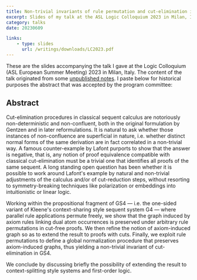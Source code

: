 ```yaml
---
title: Non-trivial invariants of rule permutation and cut-elimination in classical sequent calculus
excerpt: Slides of my talk at the ASL Logic Colloquium 2023 in Milan, Italy
category: talks
date: 20230609

links:
    - type: slides
      url: /writings/downloads/LC2023.pdf
---
```


These are the slides accompanying the talk I gave at the Logic Colloquium (ASL European
Summer Meeting) 2023 in Milan, Italy. The content of the talk originated from some [unpublished
notes](GS4invariants). I paste below for historical purposes the abstract that was accepted
by the program committee:

## Abstract

Cut-elimination procedures in classical sequent calculus are notoriously non-deterministic and
non-confluent, both in the original formulation by Gentzen and in later reformulations. It is natural
to ask whether those instances of non-confluence are superficial in nature, i.e. whether distinct
normal forms of the same derivation are in fact correlated in a non-trivial way. A famous counter-example
by Lafont purports to show that the answer is negative, that is, any notion of proof equivalence
compatible with classical cut-elimination must be a trivial one that identifies all proofs of the
same sequent. A long standing open question has been whether it is possible to work around Lafont's
example by natural and non-trivial adjustments of the calculus and/or of cut-reduction steps,
without resorting to symmetry-breaking techniques like polarization or embeddings into intuitionistic
or linear logic.

Working within the propositional fragment of GS4 — i.e. the one-sided variant of Kleene's
context-sharing style sequent system G4 — where parallel rule applications permute freely,
we show that the graph induced by axiom rules linking dual atom occurrences is preserved under
arbitrary rule permutations in cut-free proofs. We then refine the notion of axiom-induced graph
so as to extend the result to proofs with cuts. Finally, we exploit rule permutations to define
a global normalization procedure that preserves axiom-induced graphs, thus yielding a non-trivial
invariant of cut-elimination in GS4.

We conclude by discussing briefly the possibility of extending the result to context-splitting
style systems and first-order logic.
